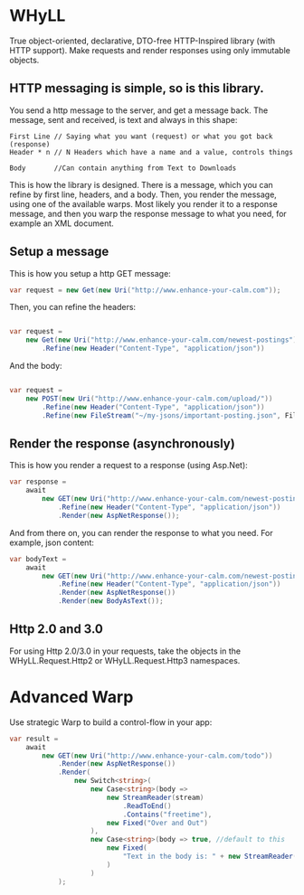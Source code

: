 # WHyLL
True object-oriented, declarative, DTO-free HTTP-Inspired library (with HTTP support).
Make requests and render responses using only immutable objects.

## HTTP messaging is simple, so is this library.
You send a http message to the server, and get a message back.
The message, sent and received, is text and always in this shape:

```
First Line // Saying what you want (request) or what you got back (response)
Header * n // N Headers which have a name and a value, controls things

Body       //Can contain anything from Text to Downloads
```

This is how the library is designed. There is a message, which you can refine by first line, headers, and a body.
Then, you render the message, using one of the available warps.
Most likely you render it to a response message, and then you warp the response message to what you need, for example an XML document.

## Setup a message
This is how you setup a http GET message:

```csharp
var request = new Get(new Uri("http://www.enhance-your-calm.com"));

```

Then, you can refine the headers:

```csharp

var request = 
	new Get(new Uri("http://www.enhance-your-calm.com/newest-postings"))
		.Refine(new Header("Content-Type", "application/json"))
```

And the body:

```csharp

var request = 
	new POST(new Uri("http://www.enhance-your-calm.com/upload/"))
		.Refine(new Header("Content-Type", "application/json"))
		.Refine(new FileStream("~/my-jsons/important-posting.json", FileMode.Read));
```

## Render the response (asynchronously)

This is how you render a request to a response (using Asp.Net):

```csharp
var response =
	await
		new GET(new Uri("http://www.enhance-your-calm.com/newest-postings"))
			.Refine(new Header("Content-Type", "application/json"))
			.Render(new AspNetResponse());
```

And from there on, you can render the response to what you need. For example, json content:

```csharp
var bodyText =
	await 
		new GET(new Uri("http://www.enhance-your-calm.com/newest-postings"))
			.Refine(new Header("Content-Type", "application/json"))
			.Render(new AspNetResponse())
			.Render(new BodyAsText());
```

## Http 2.0 and 3.0
For using Http 2.0/3.0 in your requests, take the objects in the WHyLL.Request.Http2 or WHyLL.Request.Http3 namespaces.

# Advanced Warp
Use strategic Warp to build a control-flow in your app:

```csharp
var result =
	await 
		new GET(new Uri("http://www.enhance-your-calm.com/todo"))
			.Render(new AspNetResponse())
			.Render(
				new Switch<string>(
					new Case<string>(body =>
						new StreamReader(stream)
							.ReadToEnd()
							.Contains("freetime"),
						new Fixed("Over and Out")
					),
					new Case<string>(body => true, //default to this
						new Fixed(
							"Text in the body is: " + new StreamReader(stream).ReadToEnd()
						)
					)
			);
```
```